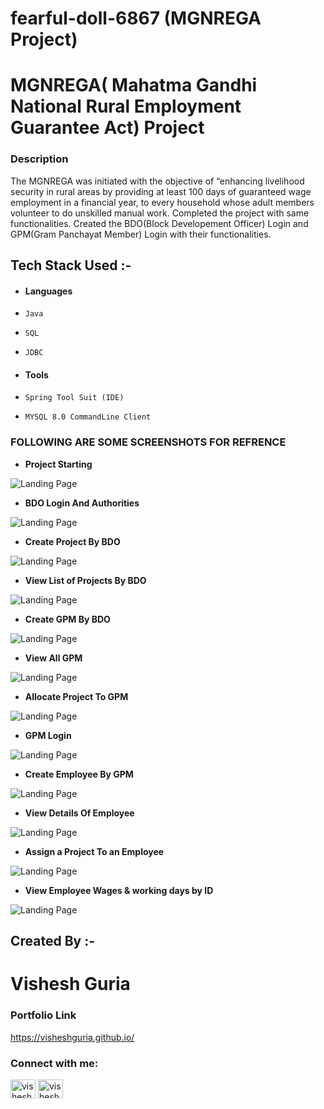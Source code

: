 # fearful-doll-6867 (MGNREGA Project)

# MGNREGA( Mahatma Gandhi National Rural Employment Guarantee Act) Project 
### Description
The MGNREGA was initiated with the objective of “enhancing livelihood security in rural areas by providing at least 100 days of guaranteed wage employment in a financial year, to every household whose adult members volunteer to do unskilled manual work. Completed the project with same functionalities. Created the BDO(Block Developement Officer) Login and GPM(Gram Panchayat Member) Login with their functionalities. 

## Tech Stack Used :- 
- #### Languages
- `Java`
- `SQL`
- `JDBC`

- #### Tools
- `Spring Tool Suit (IDE)`
- `MYSQL 8.0 CommandLine Client`


### FOLLOWING ARE SOME SCREENSHOTS FOR REFRENCE

- **Project Starting**
 
![Landing Page](https://miro.medium.com/max/720/1*LD5Cr_BDFHSl22Ymb5vzSw.jpeg)


- **BDO Login And Authorities**

![Landing Page](https://miro.medium.com/max/720/1*y82jo2QdyFuGRGzmKXdzfA.jpeg)


- **Create Project By BDO**
 
![Landing Page](https://miro.medium.com/max/720/1*IvE4hdvARPZxprOJsC6IIA.jpeg)


- **View List of Projects By BDO**

![Landing Page](https://miro.medium.com/max/720/1*rDfI-krXeyFoL8f3a7844Q.jpeg)


- **Create GPM By BDO**
 
![Landing Page](https://miro.medium.com/max/720/1*yAZo2AV3djeQeVDQ1okgYw.jpeg)


- **View All GPM**

![Landing Page](https://miro.medium.com/max/720/1*zJmIXTvP6R8PfubC9uhv_Q.jpeg)


- **Allocate Project To GPM**
 
![Landing Page](https://miro.medium.com/max/720/1*TRJfIEi_E6qOwuKBpgnLHw.jpeg)


- **GPM Login**

![Landing Page](https://miro.medium.com/max/720/1*V718HNgndoi8dGLEA0DtKQ.jpeg)


- **Create Employee By GPM**
 
![Landing Page](https://miro.medium.com/max/720/1*aG6Zc6a3EL31U5nB9vF2pA.jpeg)


- **View Details Of Employee**

![Landing Page](https://miro.medium.com/max/720/1*B7tw38H4PPFZROpPDwKkxQ.jpeg)


- **Assign a Project To an Employee**
 
![Landing Page](https://miro.medium.com/max/720/1*XRgzz-oRIgzZcrWK83h82A.jpeg)


- **View Employee Wages & working days by ID**

![Landing Page](https://miro.medium.com/max/720/1*Hwp-VDtsynZ2Xs1Nhkmelg.jpeg)


## Created By :-
# Vishesh Guria


### Portfolio Link
https://visheshguria.github.io/

<h3 align="left">Connect with me:</h3>
<p align="left">
<a href="https://linkedin.com/in/vishesh-guria-153bb7136" target="blank"><img align="center" src="https://raw.githubusercontent.com/rahuldkjain/github-profile-readme-generator/master/src/images/icons/Social/linked-in-alt.svg" alt="vishesh-guria-153bb7136" height="30" width="40" /></a>
<a href="https://instagram.com/vishesh_guria" target="blank"><img align="center" src="https://raw.githubusercontent.com/rahuldkjain/github-profile-readme-generator/master/src/images/icons/Social/instagram.svg" alt="vishesh_guria" height="30" width="40" /></a>
</p>





